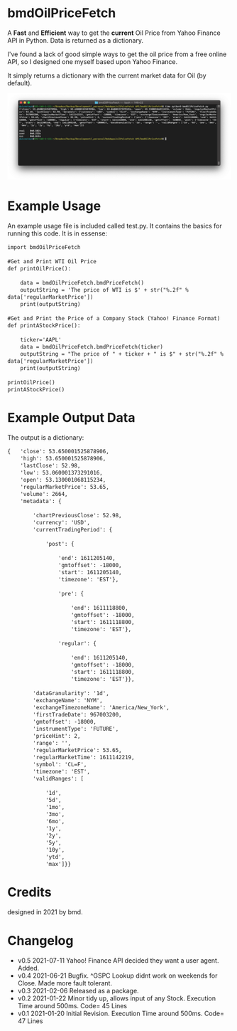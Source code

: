 # bmdOilPriceFetch

A **Fast** and **Efficient** way to get the **current** Oil Price from Yahoo Finance API in Python. Data is returned as a dictionary. 

I've found a lack of good simple ways to get the oil price from a free online API, so I designed one myself based upon Yahoo Finance. 

It simply returns a dictionary with the current market data for Oil (by default).


![](https://github.com/duivesteyn/bmdOilPriceFetch/raw/main/screenshot.png)


# Example Usage
An example usage file is included called test.py. It contains the basics for running this code. It is in essense: 

    import bmdOilPriceFetch

    #Get and Print WTI Oil Price
    def printOilPrice():

        data = bmdOilPriceFetch.bmdPriceFetch()
        outputString = 'The price of WTI is $' + str("%.2f" % data['regularMarketPrice'])
        print(outputString)

    #Get and Print the Price of a Company Stock (Yahoo! Finance Format)
    def printAStockPrice():
    
        ticker='AAPL'
        data = bmdOilPriceFetch.bmdPriceFetch(ticker)
        outputString = "The price of " + ticker + " is $" + str("%.2f" % data['regularMarketPrice'])
        print(outputString)

    printOilPrice()
    printAStockPrice()
    
# Example Output Data
The output is a dictionary:

    {   'close': 53.650001525878906, 
        'high': 53.650001525878906, 
        'lastClose': 52.98, 
        'low': 53.060001373291016,
        'open': 53.130001068115234,
        'regularMarketPrice': 53.65,
        'volume': 2664,
        'metadata': {

            'chartPreviousClose': 52.98,
            'currency': 'USD',
            'currentTradingPeriod': {

                'post': {

                    'end': 1611205140,
                    'gmtoffset': -18000,
                    'start': 1611205140,
                    'timezone': 'EST'},

                    'pre': {

                        'end': 1611118800,
                        'gmtoffset': -18000,
                        'start': 1611118800,
                        'timezone': 'EST'},

                    'regular': {

                        'end': 1611205140,
                        'gmtoffset': -18000,
                        'start': 1611118800,
                        'timezone': 'EST'}},

            'dataGranularity': '1d',
            'exchangeName': 'NYM',
            'exchangeTimezoneName': 'America/New_York',
            'firstTradeDate': 967003200,
            'gmtoffset': -18000,
            'instrumentType': 'FUTURE',
            'priceHint': 2,
            'range': '',
            'regularMarketPrice': 53.65,
            'regularMarketTime': 1611142219,
            'symbol': 'CL=F',
            'timezone': 'EST',
            'validRanges': [

                '1d',
                '5d',
                '1mo',
                '3mo',
                '6mo',
                '1y',
                '2y',
                '5y',
                '10y',
                'ytd',
                'max']}}


# Credits

designed in 2021 by bmd.

# Changelog

* v0.5  2021-07-11  Yahoo! Finance API decided they want a user agent. Added.
* v0.4  2021-06-21  Bugfix. ^GSPC Lookup didnt work on weekends for Close. Made more fault tolerant.
* v0.3  2021-02-06  Released as a package.
* v0.2  2021-01-22  Minor tidy up, allows input of any Stock. Execution Time around 500ms. Code= 45 Lines
* v0.1  2021-01-20  Initial Revision. Execution Time around 500ms. Code= 47 Lines